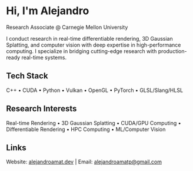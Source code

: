 # Hi, I'm Alejandro

Research Associate @ Carnegie Mellon University

I conduct research in real-time differentiable rendering, 3D Gaussian Splatting, and computer vision with deep expertise in high-performance computing. I specialize in bridging cutting-edge research with production-ready real-time systems.

## Tech Stack
C++ • CUDA • Python • Vulkan • OpenGL • PyTorch • GLSL/Slang/HLSL 

## Research Interests
Real-time Rendering • 3D Gaussian Splatting • CUDA/GPU Computing • Differentiable Rendering • HPC Computing • ML/Computer Vision

## Links
Website: [alejandroamat.dev](https://alejandroamat.dev) | Email: alejandroamatp@gmail.com
